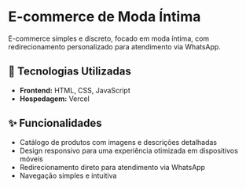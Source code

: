 # E-commerce de Moda Íntima

E-commerce simples e discreto, focado em moda íntima, com redirecionamento personalizado para atendimento via WhatsApp.

## 🚀 Tecnologias Utilizadas

- **Frontend:** HTML, CSS, JavaScript
- **Hospedagem:** Vercel

## ✨ Funcionalidades

- Catálogo de produtos com imagens e descrições detalhadas
- Design responsivo para uma experiência otimizada em dispositivos móveis
- Redirecionamento direto para atendimento via WhatsApp
- Navegação simples e intuitiva
